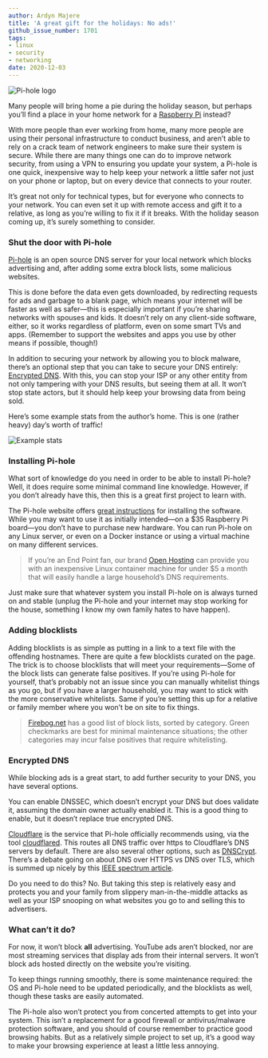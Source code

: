 ```yaml
---
author: Ardyn Majere
title: 'A great gift for the holidays: No ads!'
github_issue_number: 1701
tags:
- linux
- security
- networking
date: 2020-12-03
---
```


![Pi-hole logo](/blog/2020/12/pihole-great-holiday-gift/pihole-logo.png)

Many people will bring home a pie during the holiday season, but perhaps you’ll find a place in your home network for a [Raspberry Pi](https://www.raspberrypi.org/) instead?

With more people than ever working from home, many more people are using their personal infrastructure to conduct business, and aren’t able to rely on a crack team of network engineers to make sure their system is secure. While there are many things one can do to improve network security, from using a VPN to ensuring you update your system, a Pi-hole is one quick, inexpensive way to help keep your network a little safer not just on your phone or laptop, but on every device that connects to your router.

It’s great not only for technical types, but for everyone who connects to your network. You can even set it up with remote access and gift it to a relative, as long as you’re willing to fix it if it breaks. With the holiday season coming up, it’s surely something to consider.

### Shut the door with Pi-hole

[Pi-hole](https://pi-hole.net/) is an open source DNS server for your local network which blocks advertising and, after adding some extra block lists, some malicious websites.

This is done before the data even gets downloaded, by redirecting requests for ads and garbage to a blank page, which means your internet will be faster as well as safer—this is especially important if you’re sharing networks with spouses and kids. It doesn’t rely on any client-side software, either, so it works regardless of platform, even on some smart TVs and apps. (Remember to support the websites and apps you use by other means if possible, though!)

In addition to securing your network by allowing you to block malware, there’s an optional step that you can take to secure your DNS entirely: [Encrypted DNS](https://docs.pi-hole.net/guides/dns-over-https/). With this, you can stop your ISP or any other entity from not only tampering with your DNS results, but seeing them at all. It won’t stop state actors, but it should help keep your browsing data from being sold.

Here’s some example stats from the author’s home. This is one (rather heavy) day’s worth of traffic!

![Example stats](/blog/2020/12/pihole-great-holiday-gift/example-display.png)

### Installing Pi-hole

What sort of knowledge do you need in order to be able to install Pi-hole? Well, it does require some minimal command line knowledge. However, if you don’t already have this, then this is a great first project to learn with.

The Pi-hole website offers [great instructions](https://docs.pi-hole.net/main/prerequisites/) for installing the software. While you may want to use it as initially intended—on a $35 Raspberry Pi board—you don’t have to purchase new hardware. You can run Pi-hole on any Linux server, or even on a Docker instance or using a virtual machine on many different services. 

> If you’re an End Point fan, our brand [Open Hosting](https://www.openhosting.com/) can provide you with an inexpensive Linux container machine for under $5 a month that will easily handle a large household’s DNS requirements.

Just make sure that whatever system you install Pi-hole on is always turned on and stable (unplug the Pi-hole and your internet may stop working for the house, something I know my own family hates to have happen).

### Adding blocklists

Adding blocklists is as simple as putting in a link to a text file with the offending hostnames. There are quite a few blocklists curated on the page. The trick is to choose blocklists that will meet your requirements—Some of the block lists can generate false positives. If you’re using Pi-hole for yourself, that’s probably not an issue since you can manually whitelist things as you go, but if you have a larger household, you may want to stick with the more conservative whitelists. Same if you’re setting this up for a relative or family member where you won’t be on site to fix things.

> [Firebog.net](https://firebog.net/) has a good list of block lists, sorted by category. Green checkmarks are best for minimal maintenance situations; the other categories may incur false positives that require whitelisting.

### Encrypted DNS

While blocking ads is a great start, to add further security to your DNS, you have several options.

You can enable DNSSEC, which doesn’t encrypt your DNS but does validate it, assuming the domain owner actually enabled it. This is a good thing to enable, but it doesn’t replace true encrypted DNS. 

[Cloudflare](https://www.cloudflare.com/) is the service that Pi-hole officially recommends using, via the tool [cloudflared](https://docs.pi-hole.net/guides/dns-over-https/#configuring-dns-over-https). This routes all DNS traffic over https to Cloudflare’s DNS servers by default. There are also several other options, such as [DNSCrypt](https://www.dnscrypt.org/). There’s a debate going on about DNS over HTTPS vs DNS over TLS, which is summed up nicely by this [IEEE spectrum article](https://spectrum.ieee.org/tech-talk/telecom/security/the-fight-over-encrypted-dns-boils-over).

Do you need to do this? No. But taking this step is relatively easy and protects you and your family from slippery man-in-the-middle attacks as well as your ISP snooping on what websites you go to and selling this to advertisers.

### What can’t it do?

For now, it won’t block **all** advertising. YouTube ads aren’t blocked, nor are most streaming services that display ads from their internal servers. It won’t block ads hosted directly on the website you’re visiting. 

To keep things running smoothly, there is some maintenance required: the OS and Pi-hole need to be updated periodically, and the blocklists as well, though these tasks are easily automated.

The Pi-hole also won’t protect you from concerted attempts to get into your system. This isn’t a replacement for a good firewall or antivirus/​malware protection software, and you should of course remember to practice good browsing habits. But as a relatively simple project to set up, it’s a good way to make your browsing experience at least a little less annoying.

